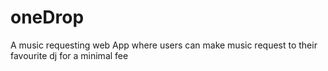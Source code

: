 # oneDrop
A music requesting web App where users can make music request to their favourite dj for a minimal fee
